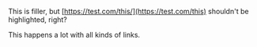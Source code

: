 This is filler, but [https://test.com/this/](https://test.com/this) shouldn't be highlighted, right?

This happens a lot with all kinds of links.
